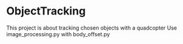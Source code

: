 # ObjectTracking
This project is about tracking chosen objects with a quadcopter 
Use image_processing.py with body_offset.py
